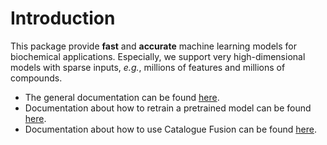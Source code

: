 # Introduction

This package provide **fast** and **accurate** machine learning models for biochemical applications.
Especially, we support very high-dimensional models with sparse inputs, *e.g.*, millions of features and millions of compounds.
- The general documentation can be found [here](docs/main.md).
- Documentation about how to retrain a pretrained model can be found [here](docs/local_trunk.md).
- Documentation about how to use Catalogue Fusion can be found [here](docs/catalogue_fusion.md).


